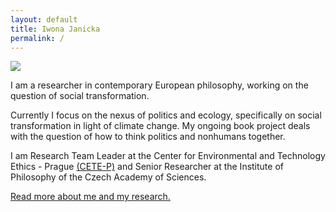 ```yaml
---
layout: default
title: Iwona Janicka
permalink: /
---
```


<div class="container">
  <div class="row">
     <div class="col-sm-4">
       <img class="front-img" src="../images/profile2.jpg"/>
     </div>
    <div class="col-sm-8">
    <p>I am a researcher in contemporary European philosophy, working on the question of social transformation.</p>
    <p>Currently I focus on the nexus of politics and ecology, specifically on social transformation in light of climate change. My ongoing book project deals with the question of how to think politics and nonhumans together. </p> 
    <p>I am Research Team Leader at the Center for Environmental and Technology Ethics - Prague <a href="https://cetep.eu" target="_blank">(CETE-P)</a> and Senior Researcher at the Institute of Philosophy of the Czech Academy of Sciences.</p>
      <p><a href="about">Read more about me and my research.</a></p>
    </div>
  </div>
</div>

